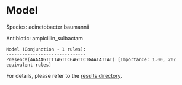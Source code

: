 
# Model

Species: acinetobacter baumannii

Antibiotic: ampicillin_sulbactam

```
Model (Conjunction - 1 rules):
------------------------------
Presence(AAAAAGTTTTAGTTCGAGTTCTGAATATTAT) [Importance: 1.00, 202 equivalent rules]

```

For details, please refer to the [results directory](../../../../../results/scm_b/acinetobacter+baumannii/ampicillin_sulbactam/repeat_8/).

